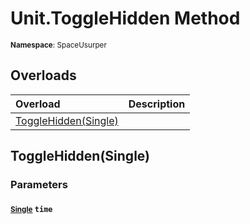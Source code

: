 # Unit.ToggleHidden Method

<small>**Namespace**: SpaceUsurper</small>

## Overloads

<div markdown="1" class="member-table">

| Overload | Description |
| :------- | ----------- |
| [ToggleHidden(Single)](#Single_) |  | 

</div>

## ToggleHidden(Single)
### Parameters
#### <small>[Single](https://docs.microsoft.com/en-us/dotnet/api/system.single?view=netframework-4.5)</small> `time`

